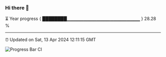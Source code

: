 ### Hi there 👋

⏳ Year progress { ████████▁▁▁▁▁▁▁▁▁▁▁▁▁▁▁▁▁▁▁▁▁▁ } 28.28 %

---

⏰ Updated on Sat, 13 Apr 2024 12:11:15 GMT

![Progress Bar CI](https://github.com/Shyam-Makwana/GitHub-Actions-Demo/workflows/Progress%20Bar%20CI/badge.svg)
